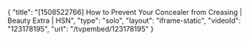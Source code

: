 {
    "title": "[1508522766] How to Prevent Your Concealer from Creasing | Beauty Extra | HSN",
    "type": "solo",
    "layout": "iframe-static",
    "videoId": "123178195",
    "url": "\/tvpembed\/123178195"
}